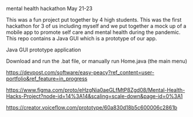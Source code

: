 mental health hackathon 
May 21-23

This was a fun project put together by 4 high students. This was the first hackathon for 3 of us including myself and we put together a mock up of a mobile app to promote self care and mental health during the pandemic. This repo contains a Java GUI which is a prototype of our app. 

Java GUI prototype application 

Download and run the .bat file, or manually run Home.java (the main menu)

https://devpost.com/software/easy-peacy?ref_content=user-portfolio&ref_feature=in_progress

https://www.figma.com/proto/eHzgNia0aeGLfMtP8Zgd08/Mental-Health-Hacks-Project?node-id=14%3A14&scaling=scale-down&page-id=0%3A1

https://creator.voiceflow.com/prototype/60a830d18b5c600006c2861b
